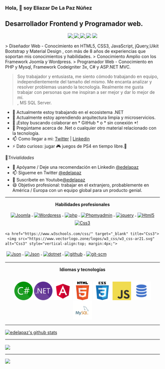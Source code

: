 ### Hola, 👋 soy Eliazar De La Paz Núñez

## Desarrollador Frontend y Programador web.

<p align="center"> 
 <a href="https://twitter.com/eliazardelapaz" alt="Eliazar Twitter">
   <img src="https://img.shields.io/badge/@eliazardelapaz-%231DA1F2?style=flat-square&logo=twitter&logoColor=ffffff" />
 </a>
 <a href="https://github.com/edelapaz" alt="Eliazar Github">
   <img src="https://img.shields.io/badge/-@edelapaz-%23181717?style=flat-square&logo=github" />
 </a>
 <a href="https://www.linkedin.com/in/edelapaz" alt="Eliazar de la paz Linkedin">
   <img src="https://img.shields.io/badge/edelapaz-blue?style=flat-square&logo=Linkedin&logoColor=white&link=https://www.linkedin.com/in/edelapaz" />
 </a> 
 <a>
   <img src="https://komarev.com/ghpvc/?username=edelapaz" />
 </a>
 <a>
   <img src="https://visitor-badge-reloaded.herokuapp.com/badge?page_id=edelapaz&color=00df00" />
 </a>
</p>
> Diseñador Web - Conocimiento en HTML5, CSS3, JavaScript, jQuery,Uikit Bootstrap y Material Design , con más de 8 años de experiencias que soportan mis conocimientos y habilidades.
> Conocimiento Amplio con los Framework Joomla y Wordpress.
> Programador Web - Conocimiento en PHP y Mysql, Framework Codeigniter 3x, C# y ASP.NET MVC.

> Soy trabajador y entusiasta, me siento cómodo trabajando en equipo,
independientemente del tamaño del mismo. Me encanta analizar y resolver
problemas usando la tecnología. Realmente me gusta trabajar con personas
que me inspiran a ser mejor y dar lo mejor de mí. <br/>
, MS SQL Server.

- 🔭 Actualmente estoy trabajando en el ecosistema .NET
- 🌱 Actualmente estoy aprendiendo arquitectura limpia y microservicios.
- 👯 ¡Estoy buscando colaborar en * GitHub * o * sin conexión *!
- 💬 Pregúntame acerca de .Net o cualquier otro material relacionado con la tecnología.
- 📫 Como llegar a mi: [Twitter](https://twitter.com/edelapaz) | [Linkedin](https://www.linkedin.com/in/edelapaz)
- ⚡ Dato curioso: jugar 🎮 juegos de PS4 en tiempo libre.🤣

🤔*Trivialidades*

* 🦸 Apóyame / Deje una recomendación en Linkedin [@edelapaz](https://www.linkedin.com/in/edelapaz)
* 📫 Sigueme en Twitter [@edelapaz](https://twitter.com/edelapaz)
* 🧧 Suscríbete en Youtube[@edelapaz](https://www.youtube.com/channel/UCFfyMKA30W-GrtT_aA7DYSQ?sub_confirmation=1)
* 😄 Objetivo profesional: trabajar en el extranjero, probablemente en América / Europa con un equipo global para un producto genial.

---

<p align="center"> 
 <strong>
Habilidades profesionales
  </strong>
</p>

<p align="center">
 <a href="https://joomla.org/" target="_blank" title="Joomla">
  <img src="https://www.vectorlogo.zone/logos/joomla/joomla-ar21.svg" height="60px" alt="Joomla" style="vertical-align:top; margin:4px;">
 </a>
 
 <a href="https://wordpress.org/" target="_blank" title="Wordpress">
  <img src="https://www.vectorlogo.zone/logos/wordpress/wordpress-ar21.svg" height="60px" alt="Wordpress" style="vertical-align:top; margin:4px;">
 </a>
 
  <a href="https://php.net/" target="_blank" title="php">
  <img src="https://www.vectorlogo.zone/logos/php/php-ar21.svg" height="60px" alt="php" style="vertical-align:top; margin:4px;">
 </a>
 
 <a href="https://phpmyadmin.net/" target="_blank" title="Phpmyadmin">
  <img src="https://www.vectorlogo.zone/logos/phpmyadmin/phpmyadmin-ar21.svg" height="60px" alt="Phpmyadmin" style="vertical-align:top; margin:4px;">
 </a>
 

 <a href="https://jquery.com/" target="_blank" title="Jquery">
  <img src="https://www.vectorlogo.zone/logos/jquery/jquery-ar21.svg" height="60px" alt="jquery" style="vertical-align:top; margin:4px;">
 </a>
 
  <a href="https://www.w3schools.com/html/" target="_blank" title="Html5">
     <img src="https://www.vectorlogo.zone/logos/w3_html5/w3_html5-ar21.svg" alt="Html5" style="vertical-align:top; margin:4px;">
 </a>
 
   <a href="https://www.w3schools.com/css/" target="_blank" title="Css3">
     <img src="https://www.vectorlogo.zone/logos/w3_css/w3_css-ar21.svg" alt="Css3" style="vertical-align:top; margin:4px;">
 </a>
 
    <a href="https://www.w3schools.com/css/" target="_blank" title="Css3">
     <img src="https://www.vectorlogo.zone/logos/w3_css/w3_css-ar21.svg" alt="Css3" style="vertical-align:top; margin:4px;">
 </a>
 
 <a href="http://json.com/" target="_blank" title="Json">
     <img src="https://www.vectorlogo.zone/logos/json/json-ar21.svg" alt="Json" style="vertical-align:top; margin:4px;">
 </a>
 
  <a href="http://json.com/" target="_blank" title="Json">
     <img src="https://www.vectorlogo.zone/logos/json/json-ar21.svg" alt="Json" style="vertical-align:top; margin:4px;">
 </a>
 
 
  <a href="https://dotnet.microsoft.com/" target="_blank" title="microsoft">
    <img src="https://www.vectorlogo.zone/logos/dotnet/dotnet-ar21.svg" alt="dotnet" style="vertical-align:top; margin:4px;">
  </a>
 
  <a href="https://www.github.com" target="_blank" title="github">
    <img src="https://www.vectorlogo.zone/logos/github/github-ar21.svg" alt="github" style="vertical-align:top; margin:4px">
  </a>
  
  <a href="https://www.git.com" target="_blank" title="git">
    <img src="https://www.vectorlogo.zone/logos/git-scm/git-scm-ar21.svg" alt="git-scm" style="vertical-align:top; margin:4px">
  </a>

</p>

---

<div align="center">
  <strong>Idiomas y tecnologías</strong>
</div>
<br/>

<p align="center"> 
<img alt="csharp" width="60px" src="https://raw.githubusercontent.com/github/explore/80688e429a7d4ef2fca1e82350fe8e3517d3494d/topics/csharp/csharp.png" />
<img alt="dotnet" width="60px" src="https://raw.githubusercontent.com/github/explore/80688e429a7d4ef2fca1e82350fe8e3517d3494d/topics/dotnet/dotnet.png" />
<img alt="Angular" width="60px" src="https://raw.githubusercontent.com/github/explore/80688e429a7d4ef2fca1e82350fe8e3517d3494d/topics/angular/angular.png" />
<img alt="HTML5" width="60px" src="https://raw.githubusercontent.com/github/explore/80688e429a7d4ef2fca1e82350fe8e3517d3494d/topics/html/html.png" />
<img alt="CSS3" width="60px" src="https://raw.githubusercontent.com/github/explore/80688e429a7d4ef2fca1e82350fe8e3517d3494d/topics/css/css.png" />
<img alt="JavaScript" width="60px" src="https://raw.githubusercontent.com/github/explore/80688e429a7d4ef2fca1e82350fe8e3517d3494d/topics/javascript/javascript.png"/>
<img alt="SQL" width="60px" src="https://raw.githubusercontent.com/github/explore/80688e429a7d4ef2fca1e82350fe8e3517d3494d/topics/sql/sql.png" />
<img alt="MySQL" width="60px" src="https://raw.githubusercontent.com/github/explore/80688e429a7d4ef2fca1e82350fe8e3517d3494d/topics/mysql/mysql.png" /> 
</p>

---
<a href="https://github.com/edelapaz">
 <img align="center" src="https://github-readme-stats.vercel.app/api?username=edelapaz&show_icons=true&theme=light&line_height=27" alt="edelapaz's github stats"/>
</a>

---

<a href="https://github.com/edelapaz">
  <img align="center" src="https://github-readme-stats.vercel.app/api/top-langs/?username=edelapaz&theme=light&hide_langs_below=1" />
</a>

---
<p align="left">  
  <a href="https://github.com/edelapaz"><img width="800" src="https://github-profile-trophy.vercel.app/?username=edelapaz&row=1&column=5">
</p>
